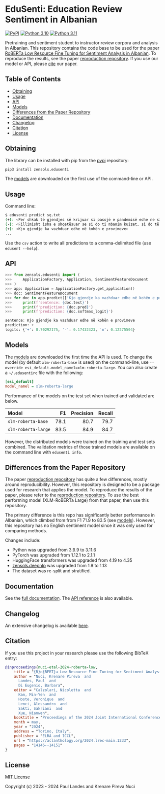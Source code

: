 # EduSenti: Education Review Sentiment in Albanian

[![PyPI][pypi-badge]][pypi-link]
[![Python 3.10][python3100-badge]][python3100-link]
[![Python 3.11][python311-badge]][python311-link]

Pretraining and sentiment student to instructor review corpora and analysis in
Albanian.  This repository contains the code base to be used for the paper
[RoBERTa Low Resource Fine Tuning for Sentiment Analysis in Albanian].  To
reproduce the results, see the paper [reproduction repository].  If you use our
model or API, please [cite](#citation) our paper.

<!-- markdown-toc start - Don't edit this section. Run M-x markdown-toc-refresh-toc -->
## Table of Contents

- [Obtaining](#obtaining)
- [Usage](#usage)
- [API](#api)
- [Models](#models)
- [Differences from the Paper Repository](#differences-from-the-paper-repository)
- [Documentation](#documentation)
- [Changelog](#changelog)
- [Citation](#citation)
- [License](#license)

<!-- markdown-toc end -->



## Obtaining

The library can be installed with pip from the [pypi] repository:
```bash
pip3 install zensols.edusenti
```

The [models](#models) are downloaded on the first use of the command-line or
API.


## Usage

Command line:
```bash
$ edusenti predict sq.txt
(+): <Per shkak të gjendjes së krijuar si pasojë e pandemisë edhe ne sikur [...]>
(-): <Fillimisht isha e shqetësuar se si do ti mbanim kuizet, si do të [...]>
(+): <Kjo gjendje ka vazhduar edhe në kohën e provimeve>
...
```

Use the `csv` action to write all predictions to a comma-delimited file (use
`edusent --help`).


## API

```python
>>> from zensols.edusenti import (
>>>     ApplicationFactory, Application, SentimentFeatureDocument
>>> )
>>> app: Application = ApplicationFactory.get_application()
>>> doc: SentimentFeatureDocument
>>> for doc in app.predict(['Kjo gjendje ka vazhduar edhe në kohën e provimeve']):
>>>     print(f'sentence: {doc.text}')
>>>     print(f'prediction: {doc.pred}')
>>>     print(f'prediction: {doc.softmax_logit}')

sentence: Kjo gjendje ka vazhduar edhe në kohën e provimeve
prediction: +
logits: {'+': 0.70292175, '-': 0.17432323, 'n': 0.12275504}
```


## Models

The [models] are downloaded the first time the API is used.  To change the
model (by default `xlm-roberta-base` is used) on the command-line, use
`--override esi_default.model_namel=xlm-roberta-large`.  You can also create a
`~/.edusentirc` file with the following:

```ini
[esi_default]
model_namel = xlm-roberta-large
```

Performance of the models on the test set when trained and validated are below.

| Model               |   F1 | Precision | Recall |
|:--------------------|-----:|----------:|-------:|
| `xlm-roberta-base`  | 78.1 |      80.7 |   79.7 |
| `xlm-roberta-large` | 83.5 |      84.9 |   84.7 |

However, the distributed models were trained on the training and test sets
combined.  The validation metrics of those trained models are available on the
command line with `edusenti info`.


## Differences from the Paper Repository

The paper [reproduction repository] has quite a few differences, mostly around
reproducibility.  However, this repository is designed to be a package used for
research that applies the model.  To reproduce the results of the paper, please
refer to the [reproduction repository].  To use the best performing model
(XLM-RoBERTa Large) from that paper, then use this repository.

The primary difference is this repo has significantly better performance in
Albanian, which climbed from from F1 71.9 to 83.5 (see [models](#models)).
However, this repository has no English sentiment model since it was only used
for comparing methods.

Changes include:

* Python was upgraded from 3.9.9 to 3.11.6
* PyTorch was upgraded from 1.12.1 to 2.1.1
* HuggingFace transformers was upgraded from 4.19 to 4.35
* [zensols.deepnlp] was upgraded from 1.8 to 1.13
* The dataset was re-split and stratified.


## Documentation

See the [full documentation](https://plandes.github.io/edusenti/index.html).
The [API reference](https://plandes.github.io/edusenti/api.html) is also
available.


## Changelog

An extensive changelog is available [here](CHANGELOG.md).


## Citation

If you use this project in your research please use the following BibTeX entry:

```bibtex
@inproceedings{nuci-etal-2024-roberta-low,
    title = "{R}o{BERT}a Low Resource Fine Tuning for Sentiment Analysis in {A}lbanian",
    author = "Nuci, Krenare Pireva  and
      Landes, Paul  and
      Di Eugenio, Barbara",
    editor = "Calzolari, Nicoletta  and
      Kan, Min-Yen  and
      Hoste, Veronique  and
      Lenci, Alessandro  and
      Sakti, Sakriani  and
      Xue, Nianwen",
    booktitle = "Proceedings of the 2024 Joint International Conference on Computational Linguistics, Language Resources and Evaluation (LREC-COLING 2024)",
    month = may,
    year = "2024",
    address = "Torino, Italy",
    publisher = "ELRA and ICCL",
    url = "https://aclanthology.org/2024.lrec-main.1233",
    pages = "14146--14151"
}
```


## License

[MIT License](LICENSE.md)

Copyright (c) 2023 - 2024 Paul Landes and Krenare Pireva Nuci


<!-- links -->
[pypi]: https://pypi.org/project/zensols.edusenti/
[pypi-link]: https://pypi.python.org/pypi/zensols.edusenti
[pypi-badge]: https://img.shields.io/pypi/v/zensols.edusenti.svg
[python3100-badge]: https://img.shields.io/badge/python-3.10-blue.svg
[python3100-link]: https://www.python.org/downloads/release/python-3100
[python311-badge]: https://img.shields.io/badge/python-3.11-blue.svg
[python311-link]: https://www.python.org/downloads/release/python-3110

[RoBERTa Low Resource Fine Tuning for Sentiment Analysis in Albanian]: https://aclanthology.org/2024.lrec-main.1233
[reproduction repository]: https://github.com/uic-nlp-lab/edusenti
[models]: https://zenodo.org/records/10795173
[zensols.deepnlp]: https://github.com/plandes/deepnlp
